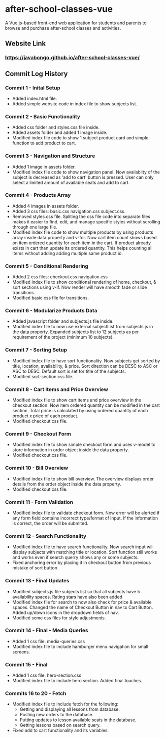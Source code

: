 # after-school-classes-vue
A Vue.js-based front-end web application for students and parents to browse and purchase after-school classes and activities.
## Website Link
### https://javabongo.github.io/after-school-classes-vue/
## Commit Log History
### Commit 1 - Inital Setup
- Added index.html file.
- Added simple website code in index file to show subjects list.
### Commit 2 - Basic Functionality
- Added css folder and styles.css file inside.
- Added assets folder and added 1 image inside.
- Modified index file code to show 1 subject product card and simple function to add product to cart.
### Commit 3 - Navigation and Structure
- Added 1 image in assets folder.
- Modified index file code to show navigation panel.
Now availablity of the subject is decreased as 'add to cart' button is pressed. User can only select a limited amount of available seats and add to cart.
### Commit 4 - Products Array
- Added 4 images in assets folder.
- Added 3 css files: basic.css navigation.css subject.css.
- Removed styles.css file.
Spliting the css file code into separate files makes it easier to find, edit, and manage specific styles without scrolling through one large file.
- Modified index file code to show multiple products by using products array inside data property and v-for.
Now cart item count shows based on item ordered quantity for each item in the cart. If product already exists in cart than update its ordered quantity. This helps counting all items without adding adding multiple same product id.
### Commit 5 - Conditional Rendering
- Added 2 css files: checkout.css navigation.css
- Modified index file to show conditional rendering of home, checkout, & sort sections using v-if.
Now render will have smooth fade or slide transitions.
- Modified basic css file for transitions.
### Commit 6 - Modularize Products Data
- Added javascript folder and subjects.js file inside.
- Modified index file to now use external subjectList from subjects.js in the data property. Expanded subjects list to 12 subjects as per requirement of the project (minimum 10 subjects).
### Commit 7 - Sorting Setup
- Modified index file to have sort functionality. Now subjects get sorted by title, location, availability, & price. Sort direction can be DESC to ASC or ASC to DESC. Default sort is set for title of the subjects.
- Modified sort-section css file.
### Commit 8 - Cart Items and Price Overview
- Modified index file to show cart items and price overview in the checkout section. Now item ordered quantity can be modified in the cart section. Total price is calculated by using ordered quantity of each product x price of each product.
- Modified checkout css file.
### Commit 9 - Checkout Form
- Modified index file to show simple checkout form and uses v-model to store information in order object inside the data property.
- Modified checkout css file.
### Commit 10 - Bill Overview
- Modified index file to show bill overview. The overview displays order details from the order object inside the data property.
- Modified checkout css file.
### Commit 11 - Form Validation
- Modified index file to validate checkout form. Now error will be alerted if any form field contains incorrect type/format of input. If the information is correct, the order will be submited.
### Commit 12 - Search Functionality
- Modified index file to have search functionality. Now search input will display subjects with matching title or location. Sort function still works and works even if search querry shows any or some subjects.
- Fixed anchoring error by placing it in checkout button from previous mistake of sort button.
### Commit 13 - Final Updates
- Modified subjects.js file subjects list so that all subjects have 5 availability spaces. Rating stars have also been added.
- Modified index file for search to now also check for price & available spaces. Changed the name of Checkout Button in nav to Cart Button. Added up/down icons in the dropdown fields of nav.
- Modified some css files for style adjustments.
### Commit 14 - Final - Media Queries
- Added 1 css file: media-queries.css
- Modified index file to include hamburger menu navigation for small screens.
### Commit 15 - Final
- Added 1 css file: hero-section.css
- Modified index file to include hero section. Added final touches.
### Commits 16 to 20 - Fetch
- Modified index file to include fetch for the following:
    - Getting and displaying all lessons from database.
    - Posting new orders to the database.
    - Putting updates to lesson available seats in the database.
    - Getting lessons based on search query.
- Fixed add to cart functionality and its variables.